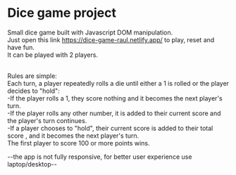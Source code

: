 # Dice game project

Small dice game built with Javascript DOM manipulation. <br />
Just open this link https://dice-game-raul.netlify.app/ to play, reset and have fun. <br />
It can be played with 2 players. <br />
<br />

Rules are simple:<br />
Each turn, a player repeatedly rolls a die until either a 1 is rolled or the player decides to "hold":<br />
-If the player rolls a 1, they score nothing and it becomes the next player's turn.<br />
-If the player rolls any other number, it is added to their current score and the player's turn continues.<br />
-If a player chooses to "hold", their current score is added to their total score , and it becomes the next player's turn.<br />
The first player to score 100 or more points wins.


--the app is not fully responsive, for better user experience use laptop/desktop--

